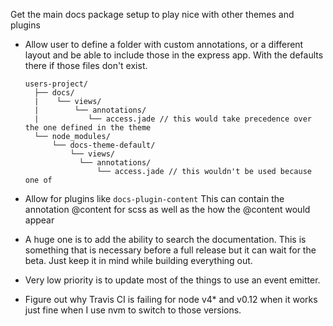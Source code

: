 

Get the main docs package setup to play nice with other themes and plugins

  - Allow user to define a folder with custom annotations, or a different layout and be able to include those in the
    express app. With the defaults there if those files don't exist.

    ```
    users-project/
      ├── docs/
      |    └── views/
      |        └── annotations/
      |           └── access.jade // this would take precedence over the one defined in the theme
      └── node_modules/
          └── docs-theme-default/
              └── views/
                └── annotations/
                    └── access.jade // this wouldn't be used because one of
    ```
  - Allow for plugins like `docs-plugin-content`
    This can contain the annotation @content for scss as well as the how the @content would appear

  - A huge one is to add the ability to search the documentation. This is something that is necessary before a full
    release but it can wait for the beta. Just keep it in mind while building everything out.

  - Very low priority is to update most of the things to use an event emitter.

  - Figure out why Travis CI is failing for node v4* and v0.12 when it works just fine when I use nvm to switch to those versions.